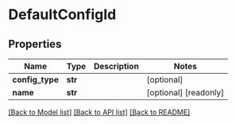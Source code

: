 # DefaultConfigId

## Properties
Name | Type | Description | Notes
------------ | ------------- | ------------- | -------------
**config_type** | **str** |  | [optional] 
**name** | **str** |  | [optional] [readonly] 

[[Back to Model list]](../README.md#documentation-for-models) [[Back to API list]](../README.md#documentation-for-api-endpoints) [[Back to README]](../README.md)


